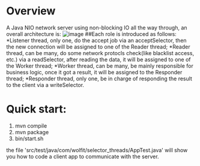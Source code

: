 # Overview
A Java NIO network server using non-blocking IO all the way through, an overall architecture is:
![image](https://github.com/liaosanity/selector_threads/raw/master/images/overall_architecture.png)
##Each role is introduced as follows:
 *Listener thread, only one, do the accept job via an acceptSelector, then the new connection will be assigned to one of the Reader thread;
 *Reader thread, can be many, do some network protocls check(like blacklist access, etc.) via a readSelector, after reading the data, it will be assigned to one of the Worker thread;
 *Worker thread, can be many, be mainly responsible for business logic, once it got a result, it will be assigned to the Responder thread;
 *Responder thread, only one, be in charge of responding the result to the client via a writeSelector.

# Quick start:
1) mvn compile
2) mvn package
3) bin/start.sh

the file 'src/test/java/com/wolfit/selector_threads/AppTest.java' will show you how to code a client app to communicate with the server.
